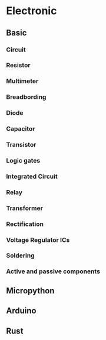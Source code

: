 # Electronic

## Basic
### Circuit
### Resistor
### Multimeter
### Breadbording
### Diode
### Capacitor
### Transistor
### Logic gates
### Integrated Circuit
### Relay
### Transformer
### Rectification
### Voltage Regulator ICs
### Soldering
### Active and passive components


## Micropython

## Arduino

## Rust

